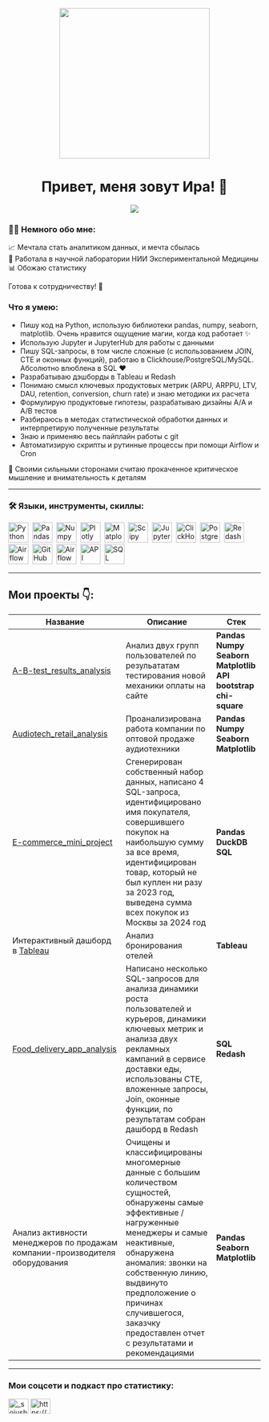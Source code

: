<p align="center">
  <img src="https://github.com/user-attachments/assets/69a673a4-482e-4853-8074-4371ffecdb1f" width="300">
</p>
<h1 align="center">Привет, меня зовут Ира! 👋</h1>

<p align="center">
<a href="https://t.me/Soiushka">
  <img src=https://img.shields.io/badge/Telegram-2CA5E0?style=for-the-badge&logo=telegram&logoColor=white)>
</a>

### 👨‍💻 Немного обо мне:  

📈 Мечтала стать аналитиком данных, и мечта сбылась  
🔬 Работала в научной лаборатории НИИ Экспериментальной Медицины  
📊 Обожаю статистику  
  
Готова к сотрудничеству! 🤝

### Что я умею:
<ul>
<li>Пишу код на Python, использую библиотеки pandas, numpy, seaborn, matplotlib. Очень нравится ощущение магии, когда код работает ✨
<li>Использую Jupyter и JupyterHub для работы с данными
<li>Пишу SQL-запросы, в том числе сложные (с использованием JOIN, CTE и оконных функций), работаю в Clickhouse/PostgreSQL/MySQL. Абсолютно влюблена в SQL ♥️
<li>Разрабатываю дэшборды в Tableau и Redash
<li>Понимаю смысл ключевых продуктовых метрик (ARPU, ARPPU, LTV, DAU, retention, conversion, churn rate) и знаю методики их расчета
<li>Формулирую продуктовые гипотезы, разрабатываю дизайны А/A и A/В тестов
<li>Разбираюсь в методах статистической обработки данных и интерпретирую полученные результаты
<li>Знаю и применяю весь пайплайн работы с git
<li>Автоматизирую скрипты и рутинные процессы при помощи Airflow и Cron
</ul>
💪 Своими сильными сторонами считаю прокаченное критическое мышление и внимательность к деталям 

---

<h3 align="left">🛠️ Языки, инструменты, скиллы:</h3>
<div>
  <img src="https://img.shields.io/badge/python-white?logo=python&style=for-the-badge" title="Python" alt="Python" height="40"/>&nbsp;
  <img src="https://img.shields.io/badge/pandas-white?logo=pandas&logoColor=blue&style=for-the-badge" title="Pandas" alt="Pandas" height="40"/>&nbsp;
  <img src="https://img.shields.io/badge/numpy-white?logo=numpy&logoColor=blue&style=for-the-badge" title="Numpy" alt="Numpy" height="40"/>&nbsp;
  <img src="https://img.shields.io/badge/plotly-white?logo=plotly&logoColor=blue&style=for-the-badge" title="Plotly" alt="Plotly" height="40"/>&nbsp;
  <img src="https://img.shields.io/badge/matplotlib-white?logo=matplotlib&logoColor=blue&style=for-the-badge" title="Matplotlib" alt="Matplotlib" height="40"/>&nbsp;
  <img src="https://img.shields.io/badge/Scipy-white?logo=Scipy&logoColor=black&style=for-the-badge" title="Scipy" alt="Scipy" height="40"/>&nbsp;
  <img src="https://img.shields.io/badge/Jupyter_notebook-white?logo=Jupyter&style=for-the-badge" title="Jupyter" alt="Jupyter" height="40"/>&nbsp;
  <img src="https://img.shields.io/badge/Clickhouse-white?logo=Clickhouse&style=for-the-badge" title="ClickHouse" alt="ClickHouse" height="40"/>&nbsp;
  <img src="https://img.shields.io/badge/PostgreSQL-white?logo=PostgreSQL&s&style=for-the-badge" title="PostgreSQL" alt="PostgreSQL" height="40"/>&nbsp;
  <img src="https://img.shields.io/badge/redash-white?logo=redash&logoColor=black&style=for-the-badge" title="Redash" alt="Redash" height="40"/>&nbsp;
  <img src="https://img.shields.io/badge/Tableau-white?logo=Tableau&s&logoColor=yellow&style=for-the-badge" title="Airflow" alt="Airflow" height="40"/>&nbsp;
  <img src="https://img.shields.io/badge/github-white?logo=github&logoColor=black&style=for-the-badge" title="GitHub" alt="GitHub" height="40"/>&nbsp;
  <img src="https://img.shields.io/badge/Airflow-white?logo=Airflow&style=for-the-badge" title="Airflow" alt="Airflow" height="40"/>&nbsp;
  <img src="https://img.shields.io/badge/API-white?style=for-the-badge" title="API" alt="API" height="40"/>&nbsp;
  <img src="https://img.shields.io/badge/SQL-white?logo=sqlite&logoColor=blue&style=for-the-badge" title="SQL" alt="SQL" height="40"/>&nbsp;
</div>

---

## Мои проекты 👇:

| Название | Описание | Стек |
|----------------|-----------------|-----|
|[A-B-test_results_analysis](https://github.com/irina-asadullina/A-B-test_results_analysis)|Анализ двух групп пользователей по резульататам тестирования новой механики оплаты на сайте|**Pandas** **Numpy** **Seaborn** **Matplotlib** **API** **bootstrap** **chi-square**|
|[Audiotech_retail_analysis](https://github.com/irina-asadullina/Audiotech_retail_analysis)|Проанализирована работа компании по оптовой продаже аудиотехники|**Pandas** **Numpy** **Seaborn** **Matplotlib**|
|[E-commerce_mini_project](https://github.com/irina-asadullina/E-commerce_mini_project)|Cгенерирован собственный набор данных, написано 4 SQL-запроса, идентифицировано имя покупателя, совершившего покупок на наибольшую сумму за все время, идентифицирован товар, который не был куплен ни разу за 2023 год, выведена сумма всех покупок из Москвы за 2024 год|**Pandas** **DuckDB** **SQL**|
|Интерактивный дашборд в [Tableau](https://public.tableau.com/app/profile/irina.asadullina/viz/HotelsOverview/Dashboard2#1)|Анализ бронирования отелей|**Tableau**|
|[Food_delivery_app_analysis](https://github.com/irina-asadullina/Food_delivery_app_analysis_SQL_Dashboard)|Написано несколько SQL-запросов для анализа динамики роста пользователей и курьеров, динамики ключевых метрик и анализа двух рекламных кампаний в сервисе доставки еды, использованы CTE, вложенные запросы, Join, оконные функции, по результатам собран дашборд в Redash|**SQL** **Redash**|
|Анализ активности менеджеров по продажам компании-производителя оборудования|Очищены и классифицированы многомерные данные с большим количеством сущностей, обнаружены самые эффективные / нагруженные менеджеры и самые неактивные, обнаружена аномалия: звонки на собственную линию, выдвинуто предположение о причинах случившегося, заказчку предоставлен отчет с результатами и рекомендациями|**Pandas** **Seaborn** **Matplotlib**|

---

<h3 align="left">Мои соцсети и подкаст про статистику:</h3>
<p align="left">
<a href="https://instagram.com/_soiushka_" target="blank"><img align="center" src="https://raw.githubusercontent.com/rahuldkjain/github-profile-readme-generator/master/src/images/icons/Social/instagram.svg" alt="_soiushka_" height="30" width="40" /></a>
<a href="https://nora.mave.digital" target="blank"><img align="center" src="https://raw.githubusercontent.com/rahuldkjain/github-profile-readme-generator/master/src/images/icons/Social/rss.svg" alt="https://cloud.mave.digital/52470" height="30" width="40" /></a>
</p>

